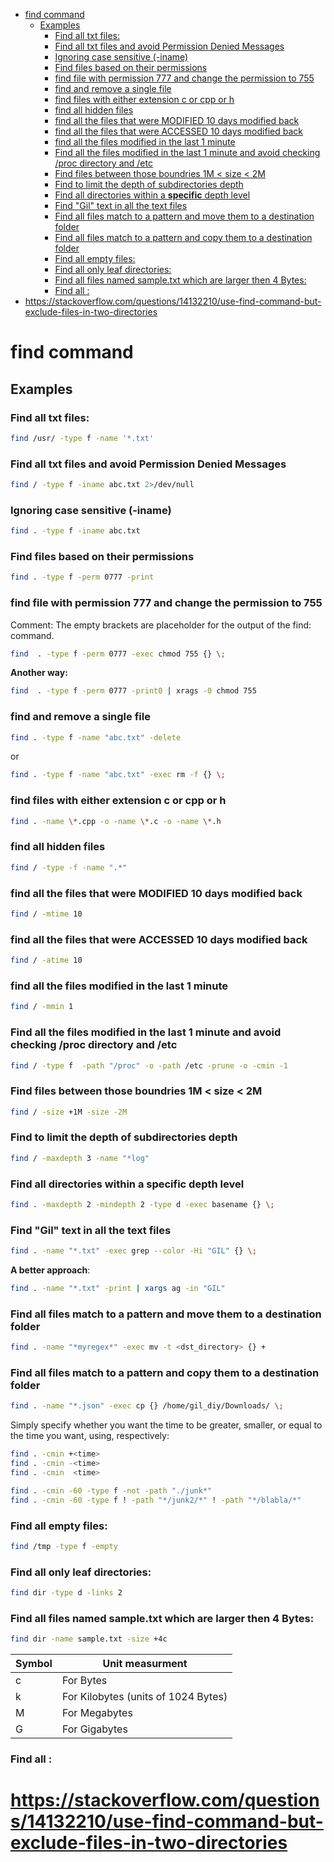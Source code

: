 <!--ts-->
* [find command](#find-command)
   * [Examples](#examples)
      * [Find all txt files:](#find-all-txt-files)
      * [Find all txt files and avoid Permission Denied Messages](#find-all-txt-files-and-avoid-permission-denied-messages)
      * [Ignoring case sensitive (-iname)](#ignoring-case-sensitive--iname)
      * [Find files based on their permissions](#find-files-based-on-their-permissions)
      * [find file with permission 777 and change the permission to 755](#find-file-with-permission-777-and-change-the-permission-to-755)
      * [find and remove a single file](#find-and-remove-a-single-file)
      * [find files with either extension c or cpp or h](#find-files-with-either-extension-c-or-cpp-or-h)
      * [find all hidden files](#find-all-hidden-files)
      * [find all the files that were MODIFIED 10 days modified back](#find-all-the-files-that-were-modified-10-days-modified-back)
      * [find all the files that were ACCESSED 10 days modified back](#find-all-the-files-that-were-accessed-10-days-modified-back)
      * [find all the files modified in the last 1 minute](#find-all-the-files-modified-in-the-last-1-minute)
      * [Find all the files modified in the last 1 minute and avoid checking /proc directory and /etc](#find-all-the-files-modified-in-the-last-1-minute-and-avoid-checking-proc-directory-and-etc)
      * [Find files between those boundries 1M &lt; size &lt; 2M](#find-files-between-those-boundries-1m--size--2m)
      * [Find to limit the depth of subdirectories depth](#find-to-limit-the-depth-of-subdirectories-depth)
      * [Find all directories within a <strong>specific</strong> depth level](#find-all-directories-within-a-specific-depth-level)
      * [Find "Gil" text in all the text files](#find-gil-text-in-all-the-text-files)
      * [Find all files match to a pattern and move them to a destination folder](#find-all-files-match-to-a-pattern-and-move-them-to-a-destination-folder)
      * [Find all files match to a pattern and copy them to a destination folder](#find-all-files-match-to-a-pattern-and-copy-them-to-a-destination-folder)
      * [Find all empty files:](#find-all-empty-files)
      * [Find all only leaf directories:](#find-all-only-leaf-directories)
      * [Find all files named sample.txt which are larger then 4 Bytes:](#find-all-files-named-sampletxt-which-are-larger-then-4-bytes)
      * [Find all :](#find-all-)
* [<a href="https://stackoverflow.com/questions/14132210/use-find-command-but-exclude-files-in-two-directories" rel="nofollow">https://stackoverflow.com/questions/14132210/use-find-command-but-exclude-files-in-two-directories</a>](#httpsstackoverflowcomquestions14132210use-find-command-but-exclude-files-in-two-directories)

<!-- Created by https://github.com/ekalinin/github-markdown-toc -->
<!-- Added by: gil_diy, at: Sun 04 Dec 2022 01:54:11 IST -->

<!--te-->

# find command
## Examples

### Find all txt files:
```bash
find /usr/ -type f -name '*.txt'
```

### Find all txt files and avoid Permission Denied Messages
```bash
find / -type f -iname abc.txt 2>/dev/null
```

### Ignoring case sensitive (-iname)
```bash
find . -type f -iname abc.txt
```
### Find files based on their permissions
```bash
find . -type f -perm 0777 -print
```
### find file with permission 777 and change the permission to 755
Comment: The empty brackets are placeholder for the output of the find: command.
```bash
find  . -type f -perm 0777 -exec chmod 755 {} \;
```
**Another way:**
```bash
find  . -type f -perm 0777 -print0 | xrags -0 chmod 755
```
### find and remove a single file
```bash
find . -type f -name "abc.txt" -delete
```
or

```bash
find . -type f -name "abc.txt" -exec rm -f {} \;
```


### find files with either extension c or cpp or h
```bash
find . -name \*.cpp -o -name \*.c -o -name \*.h
```

### find all hidden files
```bash
find / -type -f -name ".*"
```
### find all the files that were MODIFIED 10 days modified back
```bash
find / -mtime 10
```
### find all the files that were ACCESSED 10 days modified back
```bash
find / -atime 10
```
### find all the files modified in the last 1 minute
```bash
find / -mmin 1
```

### Find all the files modified in the last 1 minute and avoid checking /proc directory and /etc
```bash
find / -type f  -path "/proc" -o -path /etc -prune -o -cmin -1
```
### Find files between those boundries 1M < size < 2M
```bash
find / -size +1M -size -2M
```
### Find to limit the depth of subdirectories depth
```bash
find / -maxdepth 3 -name "*log"
```

### Find all directories within a **specific** depth level
```bash
find . -maxdepth 2 -mindepth 2 -type d -exec basename {} \;
```

### Find "Gil" text in all the text files

```bash
find . -name "*.txt" -exec grep --color -Hi "GIL" {} \;
```

**A better approach**:
```bash
find . -name "*.txt" -print | xargs ag -in "GIL"
```

### Find all files match to a pattern and move them to a destination folder

```bash
find . -name "*myregex*" -exec mv -t <dst_directory> {} +
```

### Find all files match to a pattern and copy them to a destination folder

```bash
find . -name "*.json" -exec cp {} /home/gil_diy/Downloads/ \;
```


Simply specify whether you want the time to be greater, smaller, or equal to the time you want, using, respectively:
```bash
find . -cmin +<time>
find . -cmin -<time>
find . -cmin  <time>

find . -cmin -60 -type f -not -path "./junk*"
find . -cmin -60 -type f ! -path "*/junk2/*" ! -path "*/blabla/*"
```

### Find all empty files:
```bash
find /tmp -type f -empty
```

### Find all only leaf directories:
```bash
find dir -type d -links 2
```

### Find all files named sample.txt which are larger then 4 Bytes:

```bash
find dir -name sample.txt -size +4c
```

 Symbol | Unit measurment
------------|-----
 c | For Bytes
 k | For Kilobytes (units of 1024 Bytes)
 M | For Megabytes
 G | For Gigabytes



### Find all :


# https://stackoverflow.com/questions/14132210/use-find-command-but-exclude-files-in-two-directories
